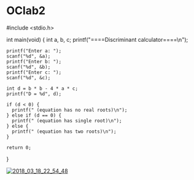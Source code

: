 # OClab2
#include <stdio.h>

int main(void)
{
    int a, b, c;
    printf("====Discriminant calculator====\n");

    printf("Enter a: ");
    scanf("%d", &a);
    printf("Enter b: ");
    scanf("%d", &b);
    printf("Enter c: ");
    scanf("%d", &c);

    int d = b * b - 4 * a * c;
    printf("D = %d", d);

    if (d < 0) {
      printf(" (equation has no real roots)\n");
    } else if (d == 0) {
      printf(" (equation has single root)\n");
    } else {
      printf(" (equation has two roots)\n");
    }

    return 0;
}



<a href="https://ibb.co/b2MUSx"><img src="https://preview.ibb.co/jdbJLH/2018_03_18_22_54_48.png" alt="2018_03_18_22_54_48" border="0"></a>
